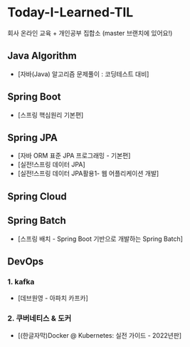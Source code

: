# Today-I-Learned-TIL
회사 온라인 교육 + 개인공부 집합소
(master 브랜치에 있어요!)

## Java Algorithm
 * [자바(Java) 알고리즘 문제풀이 : 코딩테스트 대비]
## Spring Boot
 * [스프링 핵심원리 기본편]
## Spring JPA
 * [자바 ORM 표준 JPA 프로그래밍 - 기본편]
 * [실전!스프링 데이터 JPA]
 * [실전!스프링 데이터 JPA활용1- 웹 어플리케이션 개발]
## Spring Cloud

## Spring Batch
  * [스프링 배치 - Spring Boot 기반으로 개발하는 Spring Batch]
## DevOps
### 1. kafka
  * [데브원영 - 아파치 카프카]
### 2. 쿠버네티스 & 도커
  * [(한글자막)Docker @ Kubernetes: 실전 가이드 - 2022년판]
